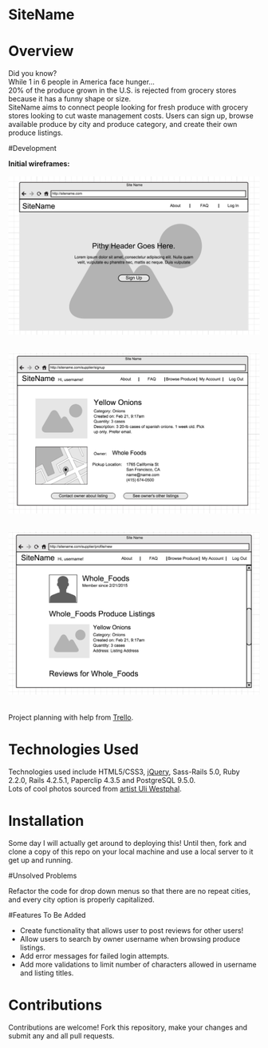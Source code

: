 # SiteName

# Overview

Did you know?
<br>While 1 in 6 people in America face hunger...
<br>
20% of the produce grown in the U.S. is rejected from grocery stores because it has a funny shape or size.
<br>SiteName aims to connect people looking for fresh produce with grocery stores looking to cut waste management costs. Users can sign up, browse available produce by city and produce category, and create their own produce listings.
<br>

#Development

<b>Initial wireframes:</b>
<br>
<br>
<img src="/wireframes/home.png">
<br>
<br>
<br>
<img src="/wireframes/listing_page.png">
<br>
<br>
<br>
<img src="/wireframes/user_profile_page.png">
<br>
<br>
<br>
Project planning with help from <a href="https://trello.com/b/TQUPx8Tq/to-do-browsergame">Trello</a>.

# Technologies Used

Technologies used include HTML5/CSS3, <a href="http://jquery.com/">jQuery</a>, Sass-Rails 5.0, Ruby 2.2.0, Rails 4.2.5.1, Paperclip 4.3.5 and PostgreSQL 9.5.0.
<br>Lots of cool photos sourced from <a href="http://uliwestphal.de/overview.html">artist Uli Westphal</a>.

# Installation

Some day I will actually get around to deploying this! Until then, fork and clone a copy of this repo on your local machine and use a local server to it get up and running.
<br>

#Unsolved Problems

Refactor the code for drop down menus so that there are no repeat cities, and every city option is properly capitalized.

#Features To Be Added

<ul>
	<li>Create functionality that allows user to post reviews for other users!</li>
	<li>Allow users to search by owner username when browsing produce listings.</li>
	<li>Add error messages for failed login attempts.</li>
	<li>Add more validations to limit number of characters allowed in username and listing titles.</li>
</ul>

# Contributions

Contributions are welcome! Fork this repository, make your changes and submit any and all pull requests.
